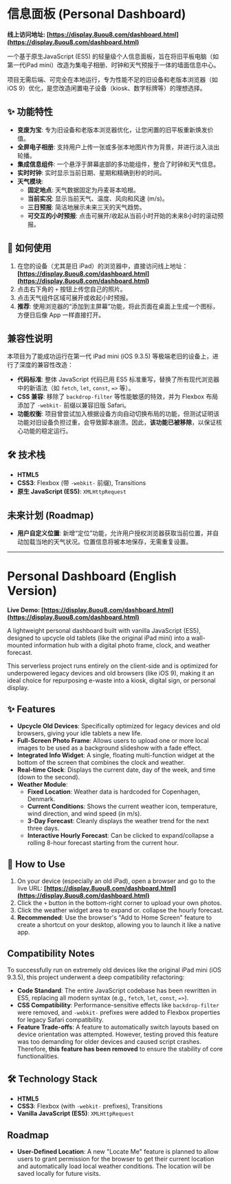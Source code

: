 # 信息面板 (Personal Dashboard)

**线上访问地址: [https://display.8uou8.com/dashboard.html](https://display.8uou8.com/dashboard.html)**

一个基于原生JavaScript (ES5) 的轻量级个人信息面板，旨在将旧平板电脑（如第一代iPad mini）改造为集电子相册、时钟和天气预报于一体的墙面信息中心。

项目无需后端、可完全在本地运行，专为性能不足的旧设备和老版本浏览器（如 iOS 9）优化，是您改造闲置电子设备（kiosk、数字标牌等）的理想选择。

## ✨ 功能特性

- **变废为宝**: 专为旧设备和老版本浏览器优化，让您闲置的旧平板重新焕发价值。
- **全屏电子相册**: 支持用户上传一张或多张本地图片作为背景，并进行淡入淡出轮播。
- **集成信息组件**: 一个悬浮于屏幕底部的多功能组件，整合了时钟和天气信息。
- **实时时钟**: 实时显示当前日期、星期和精确到秒的时间。
- **天气模块**: 
    - **固定地点**: 天气数据固定为丹麦哥本哈根。
    - **当前实况**: 显示当前天气、温度、风向和风速 (m/s)。
    - **三日预报**: 简洁地展示未来三天的天气趋势。
    - **可交互的小时预报**: 点击可展开/收起从当前小时开始的未来8小时的滚动预报。

## 🚀 如何使用

1.  在您的设备（尤其是旧 iPad）的浏览器中，直接访问线上地址： **[https://display.8uou8.com/dashboard.html](https://display.8uou8.com/dashboard.html)**
2.  点击右下角的 `+` 按钮上传您自己的照片。
3.  点击天气组件区域可展开或收起小时预报。
3.  **推荐**: 使用浏览器的“添加到主屏幕”功能，将此页面在桌面上生成一个图标，方便日后像 App 一样直接打开。

## 兼容性说明

本项目为了能成功运行在第一代 iPad mini (iOS 9.3.5) 等极端老旧的设备上，进行了深度的兼容性改造：

- **代码标准**: 整体 JavaScript 代码已用 ES5 标准重写，替换了所有现代浏览器中的新语法（如 `fetch`, `let`, `const`, `=>` 等）。
- **CSS 兼容**: 移除了 `backdrop-filter` 等性能敏感的特效，并为 Flexbox 布局添加了 `-webkit-` 前缀以兼容旧版 Safari。
- **功能权衡**: 项目曾尝试加入根据设备方向自动切换布局的功能，但测试证明该功能对旧设备负担过重，会导致脚本崩溃。因此，**该功能已被移除**，以保证核心功能的稳定运行。

## 🛠️ 技术栈

- **HTML5**
- **CSS3**: Flexbox (带 `-webkit-` 前缀), Transitions
- **原生 JavaScript (ES5)**: `XMLHttpRequest`

## 未来计划 (Roadmap)

- **用户自定义位置**: 新增“定位”功能，允许用户授权浏览器获取当前位置，并自动加载当地的天气状况。位置信息将被本地保存，无需重复设置。

---

# Personal Dashboard (English Version)

**Live Demo: [https://display.8uou8.com/dashboard.html](https://display.8uou8.com/dashboard.html)**

A lightweight personal dashboard built with vanilla JavaScript (ES5), designed to upcycle old tablets (like the original iPad mini) into a wall-mounted information hub with a digital photo frame, clock, and weather forecast.

This serverless project runs entirely on the client-side and is optimized for underpowered legacy devices and old browsers (like iOS 9), making it an ideal choice for repurposing e-waste into a kiosk, digital sign, or personal display.

## ✨ Features

- **Upcycle Old Devices**: Specifically optimized for legacy devices and old browsers, giving your idle tablets a new life.
- **Full-Screen Photo Frame**: Allows users to upload one or more local images to be used as a background slideshow with a fade effect.
- **Integrated Info Widget**: A single, floating multi-function widget at the bottom of the screen that combines the clock and weather.
- **Real-time Clock**: Displays the current date, day of the week, and time (down to the second).
- **Weather Module**:
    - **Fixed Location**: Weather data is hardcoded for Copenhagen, Denmark.
    - **Current Conditions**: Shows the current weather icon, temperature, wind direction, and wind speed (in m/s).
    - **3-Day Forecast**: Cleanly displays the weather trend for the next three days.
    - **Interactive Hourly Forecast**: Can be clicked to expand/collapse a rolling 8-hour forecast starting from the current hour.

## 🚀 How to Use

1.  On your device (especially an old iPad), open a browser and go to the live URL: **[https://display.8uou8.com/dashboard.html](https://display.8uou8.com/dashboard.html)**
2.  Click the `+` button in the bottom-right corner to upload your own photos.
3.  Click the weather widget area to expand or. collapse the hourly forecast.
3.  **Recommended**: Use the browser's "Add to Home Screen" feature to create a shortcut on your desktop, allowing you to launch it like a native app.

## Compatibility Notes

To successfully run on extremely old devices like the original iPad mini (iOS 9.3.5), this project underwent a deep compatibility refactoring:

- **Code Standard**: The entire JavaScript codebase has been rewritten in ES5, replacing all modern syntax (e.g., `fetch`, `let`, `const`, `=>`).
- **CSS Compatibility**: Performance-sensitive effects like `backdrop-filter` were removed, and `-webkit-` prefixes were added to Flexbox properties for legacy Safari compatibility.
- **Feature Trade-offs**: A feature to automatically switch layouts based on device orientation was attempted. However, testing proved this feature was too demanding for older devices and caused script crashes. Therefore, **this feature has been removed** to ensure the stability of core functionalities.

## 🛠️ Technology Stack

- **HTML5**
- **CSS3**: Flexbox (with `-webkit-` prefixes), Transitions
- **Vanilla JavaScript (ES5)**: `XMLHttpRequest`

## Roadmap

- **User-Defined Location**: A new "Locate Me" feature is planned to allow users to grant permission for the browser to get their current location and automatically load local weather conditions. The location will be saved locally for future visits.